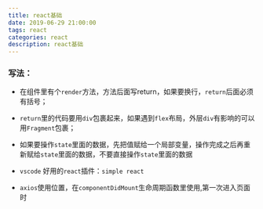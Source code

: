 ```yaml
---
title: react基础
date: 2019-06-29 21:00:00
tags: react
categories: react
description: react基础
---
```



### 写法：
+ 在组件里有个`render`方法，方法后面写return，如果要换行，`return`后面必须有括号；
+ `return`里的代码要用`div`包裹起来，如果遇到`flex`布局，外层`div`有影响的可以用`Fragment`包裹；
+ 如果要操作`state`里面的数据，先把值赋给一个局部变量，操作完成之后再重新赋给`state`里面的数据，不要直接操作`state`里面的数据
+ `vscode` 好用的`react`插件：`simple react`

+ `axios`使用位置，在`componentDidMount`生命周期函数里使用,第一次进入页面时




